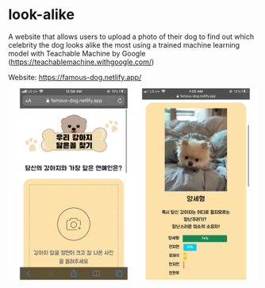 # look-alike

A website that allows users to upload a photo of their dog to find out which celebrity the dog looks alike the most 
using a trained machine learning model with Teachable Machine by Google (https://teachablemachine.withgoogle.com/)

Website: https://famous-dog.netlify.app/

![Screenshot](/img/webpage-screenshot.png)
